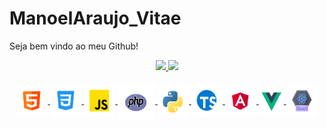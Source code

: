 # ManoelAraujo_Vitae
Seja bem vindo ao meu Github!

<div align="center">
  <a href="https://github.com/1984MSA">
  <img height="120em" src="https://github-readme-stats.vercel.app/api?username=1984MSA&show_icons=true&theme=onedark&include_all_commits=true&count_private=true"/>
  <img height="120em" src="https://github-readme-stats.vercel.app/api/top-langs/?username=1984MSA&layout=compact&langs_count=7&theme=onedark"/>
</div>
  
<div align="center" style="display: inline_block"><br>
  <img align="center" alt="HTML" height="50" width="50" src="https://github.com/1984MSA/MSA_Arquivos/blob/main/Logo/Screenshot_1.png">
  <img align="center" alt="CSS" height="50" width="50" src="https://github.com/1984MSA/MSA_Arquivos/blob/main/Logo/Screenshot_2.png">
  <img align="center" alt="Js" height="50" width="50" src="https://github.com/1984MSA/MSA_Arquivos/blob/main/Logo/Screenshot_3.png">
  <img align="center" alt="php" height="60" width="60" src="https://github.com/1984MSA/MSA_Arquivos/blob/main/Logo/Screenshot_5.png">
  <img align="center" alt="python" height="50" width="50" src="https://github.com/1984MSA/MSA_Arquivos/blob/main/Logo/Screenshot_6.png">
  <img align="center" alt="ts" height="50" width="50" src="https://github.com/1984MSA/MSA_Arquivos/blob/main/Logo/Screenshot_7.png">
  <img align="center" alt="angular" height="50" width="50" src="https://github.com/1984MSA/MSA_Arquivos/blob/main/Logo/Screenshot_9.png">
  <img align="center" alt="vs" height="40" width="40" src="https://github.com/1984MSA/MSA_Arquivos/blob/main/Logo/Screenshot_4.png">
  <img align="center" alt="react" height="50" width="50" src="https://github.com/1984MSA/MSA_Arquivos/blob/main/Logo/Screenshot_8.png">
</div>

